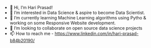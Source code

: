 - 👋 Hi, I’m Hari Prasad!
- 👀 I’m interested in Data Science & aspire to become Data Scientist.
- 🌱 I’m currently learning Machine Learning algorithms using Pytho & working on some Responsive Website development.
- 💞️ I’m looking to collaborate on open source data science projects
- 📫 How to reach me - https://www.linkedin.com/in/hari-prasad-b84b20190/

<!---
HariPrasad-1999/HariPrasad-1999 is a ✨ special ✨ repository because its `README.md` (this file) appears on your GitHub profile.
You can click the Preview link to take a look at your changes.
--->
